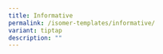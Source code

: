 ```yaml
---
title: Informative
permalink: /isomer-templates/informative/
variant: tiptap
description: ""
---
```

